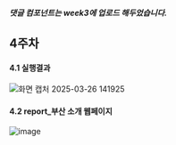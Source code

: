 ##### 댓글 컴포넌트는 week3에 업로드 해두었습니다.

## 4주차
#### 4.1 실행결과

![화면 캡처 2025-03-26 141925](https://github.com/user-attachments/assets/c2803763-33b5-4599-86a1-ed02c66f5c05)

#### 4.2 report_부산 소개 웹페이지
![image](https://github.com/user-attachments/assets/8b0c0300-4dbb-46b8-b655-aa7799d23544)

